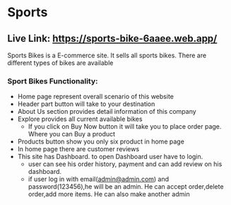 # Sports 

## Live Link: https://sports-bike-6aaee.web.app/

Sports Bikes is a E-commerce site. It sells all sports bikes. There are different types of bikes are available

### Sport Bikes Functionality:

- Home page represent overall scenario of this website
- Header part button will take to your destination
- About Us section provides detail information of this company
- Explore provides all current available bikes
  - If you click on Buy Now button it will take you to place order page. Where you can Buy a product
- Products button show you only six product in home page
- In home page there are customer reviews
- This site has Dashboard. to open Dashboard user have to login.
  - user can see his order history, payment and can add review on his dashboard.
  - if user log in with email(admin@admin.com) and password(123456),he will be an admin. He can accept order,delete order,add more items. He can also make another admin
